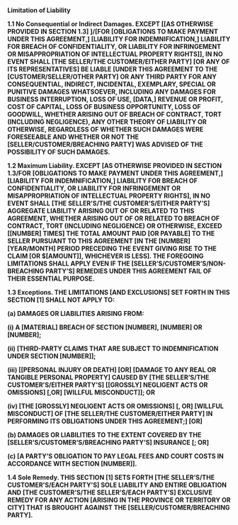 <b>Limitation of Liability<b>

1.1  No Consequential or Indirect Damages. EXCEPT [[AS OTHERWISE PROVIDED IN SECTION 1.3] ]/[FOR [OBLIGATIONS TO MAKE PAYMENT UNDER THIS AGREEMENT,] [LIABILITY FOR INDEMNIFICATION,] LIABILITY FOR BREACH OF CONFIDENTIALITY, OR LIABILITY FOR INFRINGEMENT OR MISAPPROPRIATION OF INTELLECTUAL PROPERTY RIGHTS]], IN NO EVENT SHALL [THE SELLER/THE CUSTOMER/EITHER PARTY] [OR ANY OF ITS REPRESENTATIVES] BE LIABLE [UNDER THIS AGREEMENT TO THE [CUSTOMER/SELLER/OTHER PARTY] OR ANY THIRD PARTY FOR ANY CONSEQUENTIAL, INDIRECT, INCIDENTAL, EXEMPLARY, SPECIAL OR PUNITIVE DAMAGES WHATSOEVER, INCLUDING ANY DAMAGES FOR BUSINESS INTERRUPTION, LOSS OF USE, [DATA,] REVENUE OR PROFIT, COST OF CAPITAL, LOSS OF BUSINESS OPPORTUNITY, LOSS OF GOODWILL, WHETHER ARISING OUT OF BREACH OF CONTRACT, TORT (INCLUDING NEGLIGENCE), ANY OTHER THEORY OF LIABILITY OR OTHERWISE, REGARDLESS OF WHETHER SUCH DAMAGES WERE FORESEEABLE AND WHETHER OR NOT THE [SELLER/CUSTOMER/BREACHING PARTY] WAS ADVISED OF THE POSSIBILITY OF SUCH DAMAGES.

1.2  Maximum Liability. EXCEPT [AS OTHERWISE PROVIDED IN SECTION 1.3/FOR [OBLIGATIONS TO MAKE PAYMENT UNDER THIS AGREEMENT,] [LIABILITY FOR INDEMNIFICATION,] LIABILITY FOR BREACH OF CONFIDENTIALITY, OR LIABILITY FOR INFRINGEMENT OR MISAPPROPRIATION OF INTELLECTUAL PROPERTY RIGHTS], IN NO EVENT SHALL [THE SELLER’S/THE CUSTOMER’S/EITHER PARTY’S] AGGREGATE LIABILITY ARISING OUT OF OR RELATED TO THIS AGREEMENT, WHETHER ARISING OUT OF OR RELATED TO BREACH OF CONTRACT, TORT (INCLUDING NEGLIGENCE) OR OTHERWISE, EXCEED [[NUMBER] TIMES] THE TOTAL AMOUNT PAID [OR PAYABLE] TO THE SELLER PURSUANT TO THIS AGREEMENT [IN THE [NUMBER] [YEAR/MONTH] PERIOD PRECEDING THE EVENT GIVING RISE TO THE CLAIM [OR $[AMOUNT]], WHICHEVER IS LESS]. THE FOREGOING LIMITATIONS SHALL APPLY EVEN IF THE [SELLER’S/CUSTOMER’S/NON-BREACHING PARTY’S] REMEDIES UNDER THIS AGREEMENT FAIL OF THEIR ESSENTIAL PURPOSE.
 

1.3  Exceptions. THE LIMITATIONS [AND EXCLUSIONS] SET FORTH IN THIS SECTION [1] SHALL NOT APPLY TO:
 

(a)  DAMAGES OR LIABILITIES ARISING FROM:
 

(i)  A [MATERIAL] BREACH OF SECTION [NUMBER], [NUMBER] OR [NUMBER];
 

(ii)  [THIRD-PARTY CLAIMS THAT ARE SUBJECT TO INDEMNIFICATION UNDER SECTION [NUMBER]];
 

(iii)  [[PERSONAL INJURY OR DEATH] [OR] [DAMAGE TO ANY REAL OR TANGIBLE PERSONAL PROPERTY] CAUSED BY [THE SELLER’S/THE CUSTOMER’S/EITHER PARTY’S] [[GROSSLY] NEGLIGENT ACTS OR OMISSIONS] [,OR] [WILLFUL MISCONDUCT]]; OR
 

(iv)  [THE [GROSSLY] NEGLIGENT ACTS OR OMISSIONS] [, OR] [WILLFUL MISCONDUCT] OF [THE SELLER/THE CUSTOMER/EITHER PARTY] IN PERFORMING ITS OBLIGATIONS UNDER THIS AGREEMENT;] [OR]
 

(b)  DAMAGES OR LIABILITIES TO THE EXTENT COVERED BY THE [SELLER’S/CUSTOMER’S/BREACHING PARTY’S] INSURANCE [; OR]
 

(c)  [A PARTY’S OBLIGATION TO PAY LEGAL FEES AND COURT COSTS IN ACCORDANCE WITH SECTION [NUMBER]].
 

1.4  Sole Remedy. THIS SECTION [1] SETS FORTH [THE SELLER’S/THE CUSTOMER’S/EACH PARTY’S] SOLE LIABILITY AND ENTIRE OBLIGATION AND [THE CUSTOMER’S/THE SELLER’S/EACH PARTY’S] EXCLUSIVE REMEDY FOR ANY ACTION [ARISING IN THE PROVINCE OR TERRITORY OR CITY] THAT IS BROUGHT AGAINST THE [SELLER/CUSTOMER/BREACHING PARTY].
